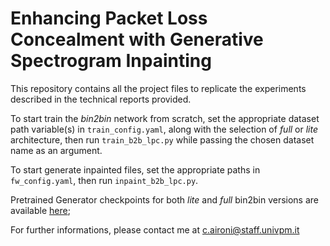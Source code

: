 # Enhancing Packet Loss Concealment with Generative Spectrogram Inpainting

This repository contains all the project files to replicate the experiments described in the technical reports provided.

To start train the _bin2bin_ network from scratch, set the appropriate dataset path variable(s) in `train_config.yaml`, along with the selection of _full_ or _lite_ architecture, then run `train_b2b_lpc.py` while passing the chosen dataset name as an argument. 

To start generate inpainted files, set the appropriate paths in `fw_config.yaml`, then run `inpaint_b2b_lpc.py`.

Pretrained Generator checkpoints for both _lite_ and _full_ bin2bin versions are available [here](https://mega.nz/folder/mA4kQYCZ#mTp8urMkT-vlGDtZSwEjpA);

For further informations, please contact me at c.aironi@staff.univpm.it
